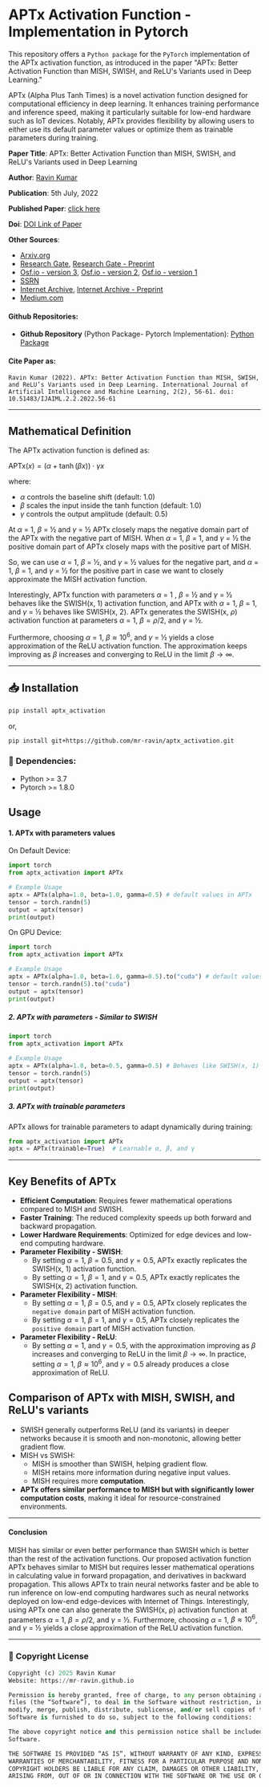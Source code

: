 # APTx Activation Function - Implementation in Pytorch

This repository offers a `Python package` for the `PyTorch` implementation of the APTx activation function, as introduced in the paper "APTx: Better Activation Function than MISH, SWISH, and ReLU's Variants used in Deep Learning."

APTx (Alpha Plus Tanh Times) is a novel activation function designed for computational efficiency in deep learning. It enhances training performance and inference speed, making it particularly suitable for low-end hardware such as IoT devices. Notably, APTx provides flexibility by allowing users to either use its default parameter values or optimize them as trainable parameters during training.

**Paper Title**: APTx: Better Activation Function than MISH, SWISH, and ReLU's Variants used in Deep Learning

**Author**: [Ravin Kumar](https://mr-ravin.github.io)

**Publication**: 5th July, 2022

**Published Paper**: [click here](https://www.svedbergopen.com/files/1666089614_(5)_IJAIML20221791212945BU5_(p_56-61).pdf)

**Doi**: [DOI Link of Paper](https://doi.org/10.51483/IJAIML.2.2.2022.56-61)

**Other Sources**:
- [Arxiv.org](https://arxiv.org/abs/2209.06119)
- [Research Gate](https://www.researchgate.net/publication/364734055_APTx_Better_Activation_Function_than_MISH_SWISH_and_ReLU's_Variants_used_in_Deep_Learning), [Research Gate - Preprint](https://www.researchgate.net/publication/383019098_APTx_better_activation_function_than_MISH_SWISH_and_ReLU's_variants_used_in_deep_learning)
- [Osf.io - version 3](https://osf.io/3249p_v3/), [Osf.io - version 2](https://osf.io/3249p_v2/), [Osf.io - version 1](https://osf.io/3249p_v1/)
- [SSRN](https://papers.ssrn.com/sol3/papers.cfm?abstract_id=4346892)
- [Internet Archive](https://archive.org/details/aptx-activation-function-in-deep-learning-published-paper), [Internet Archive - Preprint](https://archive.org/details/aptx-activation-function)
- [Medium.com](https://medium.com/@ch.ravinkumar/aptx-a-powerful-alternative-to-mish-swish-and-relus-variants-1c97cd7ccc34)

#### Github Repositories: 
- **Github Repository** (Python Package- Pytorch Implementation): [Python Package](https://github.com/mr-ravin/aptx_activation)

#### Cite Paper as:
```
Ravin Kumar (2022). APTx: Better Activation Function than MISH, SWISH, and ReLU’s Variants used in Deep Learning. International Journal of Artificial Intelligence and Machine Learning, 2(2), 56-61. doi: 10.51483/IJAIML.2.2.2022.56-61
```
---
## Mathematical Definition
The APTx activation function is defined as:

$\mathrm{APTx}(x) = (\alpha + \tanh(\beta x)) \cdot \gamma x$

where:
- $\alpha$ controls the baseline shift (default: 1.0)
- $\beta$ scales the input inside the tanh function (default: 1.0)
- $\gamma$ controls the output amplitude (default: 0.5)



At $\alpha$ = 1, $\beta$ = ½ and $\gamma$ = ½ APTx closely maps the negative domain part of the APTx with the negative part of MISH. When $\alpha$ = 1, $\beta$ = 1, and $\gamma$ = ½ the positive domain part of APTx closely maps with the
positive part of MISH. 

So, we can use $\alpha$ = 1, $\beta$ = ½, and $\gamma$ = ½ values for the negative part, and $\alpha$ = 1, $\beta$ = 1, and $\gamma$ = ½ for the positive part in case we want to closely approximate the MISH activation function.

Interestingly, APTx function with parameters $\alpha$ = 1 , $\beta$ = ½ and $\gamma$ = ½ behaves like the SWISH(x, 1) activation function, and APTx with $\alpha$ = 1, $\beta$ = 1, and $\gamma$ = ½ behaves like SWISH(x, 2). APTx generates the SWISH(x, $\rho$) activation function at parameters $\alpha$ = 1, $\beta = \rho/2$, and $\gamma$ = ½.

Furthermore, choosing $\alpha$ = 1, $\beta ≈ 10^{6}$, and $\gamma$ = ½ yields a close approximation of the ReLU activation function. The approximation keeps improving as $\beta$ increases and converging to ReLU in the limit $\beta \to \infty$.

---
## 📥 Installation
```bash
pip install aptx_activation
```
or,

```bash
pip install git+https://github.com/mr-ravin/aptx_activation.git
```

### 📌 **Dependencies:**
- Python >= 3.7
- Pytorch >= 1.8.0

## Usage

#### 1. APTx with parameters values

On Default Device:
```python
import torch
from aptx_activation import APTx

# Example Usage
aptx = APTx(alpha=1.0, beta=1.0, gamma=0.5) # default values in APTx
tensor = torch.randn(5)
output = aptx(tensor)
print(output)
```

On GPU Device:
```python
import torch
from aptx_activation import APTx

# Example Usage
aptx = APTx(alpha=1.0, beta=1.0, gamma=0.5).to("cuda") # default values in APTx
tensor = torch.randn(5).to("cuda")
output = aptx(tensor)
print(output)
```
##### 2. APTx with parameters - Similar to SWISH

```python
import torch
from aptx_activation import APTx

# Example Usage
aptx = APTx(alpha=1.0, beta=0.5, gamma=0.5) # Behaves like SWISH(x, 1)
tensor = torch.randn(5)
output = aptx(tensor)
print(output)
```

##### 3. APTx with trainable parameters
APTx allows for trainable parameters to adapt dynamically during training:
```python
from aptx_activation import APTx
aptx = APTx(trainable=True)  # Learnable α, β, and γ
```

---
## Key Benefits of APTx
- **Efficient Computation**: Requires fewer mathematical operations compared to MISH and SWISH.
- **Faster Training**: The reduced complexity speeds up both forward and backward propagation.
- **Lower Hardware Requirements**: Optimized for edge devices and low-end computing hardware.
- **Parameter Flexibility - SWISH**:
   - By setting $\alpha = 1$, $\beta = 0.5$, and $\gamma = 0.5$, APTx exactly replicates the SWISH(x, 1) activation function.
   - By setting $\alpha = 1$, $\beta = 1$, and $\gamma = 0.5$, APTx exactly replicates the SWISH(x, 2) activation function.
- **Parameter Flexibility - MISH**:
  - By setting $\alpha = 1$, $\beta = 0.5$, and $\gamma = 0.5$, APTx closely replicates the `negative domain` part of MISH activation function.
  - By setting $\alpha = 1$, $\beta = 1$, and $\gamma = 0.5$, APTx closely replicates the `positive domain` part of MISH activation function.
- **Parameter Flexibility - ReLU**:
  - By setting $\alpha = 1$, and $\gamma = 0.5$, with the approximation improving as $\beta$ increases and converging to ReLU in the limit $\beta \to \infty$. In practice, setting $\alpha = 1$, $\beta ≈ 10^{6}$, and $\gamma = 0.5$ already produces a close approximation of ReLU.

## Comparison of APTx with MISH, SWISH, and ReLU's variants
- SWISH generally outperforms ReLU (and its variants) in deeper networks because it is smooth and non-monotonic, allowing better gradient flow.
- MISH vs SWISH: 
  - MISH is smoother than SWISH, helping gradient flow.
  - MISH retains more information during negative input values.
  - MISH requires more **computation**.
- **APTx offers similar performance to MISH but with significantly lower computation costs**, making it ideal for resource-constrained environments.

---

#### Conclusion

MISH has similar or even better performance than SWISH which is better than the
rest of the activation functions. Our proposed activation function APTx behaves
similar to MISH but requires lesser mathematical operations in calculating value in
forward propagation, and derivatives in backward propagation. This allows APTx to
train neural networks faster and be able to run inference on low-end computing
hardwares such as neural networks deployed on low-end edge-devices with Internet of
Things. Interestingly, using APTx one can also generate the SWISH(x, ρ) activation
function at parameters $\alpha$ = 1, $\beta = \rho/2$, and $\gamma$ = ½. Furthermore, 
choosing $\alpha$ = 1, $\beta ≈ 10^{6}$, and $\gamma$ = ½ yields a close approximation of 
the ReLU activation function.
 

---

### 📜 Copyright License
```python
Copyright (c) 2025 Ravin Kumar
Website: https://mr-ravin.github.io

Permission is hereby granted, free of charge, to any person obtaining a copy of this software and associated documentation 
files (the “Software”), to deal in the Software without restriction, including without limitation the rights to use, copy, 
modify, merge, publish, distribute, sublicense, and/or sell copies of the Software, and to permit persons to whom the 
Software is furnished to do so, subject to the following conditions:

The above copyright notice and this permission notice shall be included in all copies or substantial portions of the 
Software.

THE SOFTWARE IS PROVIDED “AS IS”, WITHOUT WARRANTY OF ANY KIND, EXPRESS OR IMPLIED, INCLUDING BUT NOT LIMITED TO THE 
WARRANTIES OF MERCHANTABILITY, FITNESS FOR A PARTICULAR PURPOSE AND NONINFRINGEMENT. IN NO EVENT SHALL THE AUTHORS OR 
COPYRIGHT HOLDERS BE LIABLE FOR ANY CLAIM, DAMAGES OR OTHER LIABILITY, WHETHER IN AN ACTION OF CONTRACT, TORT OR OTHERWISE, 
ARISING FROM, OUT OF OR IN CONNECTION WITH THE SOFTWARE OR THE USE OR OTHER DEALINGS IN THE SOFTWARE.
```
